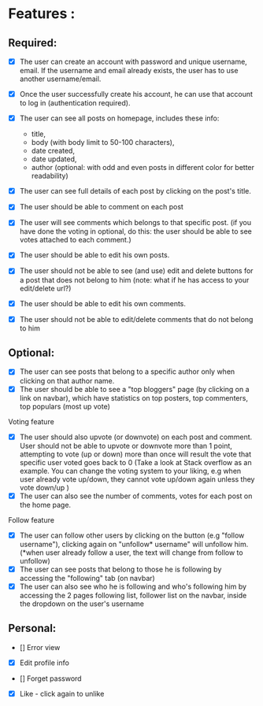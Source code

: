 # Features :

## Required:

- [x] The user can create an account with password and unique username, email. If the username and email already exists, the user has to use another username/email.
- [x] Once the user successfully create his account, he can use that account to log in (authentication required).
- [x] The user can see all posts on homepage, includes these info:
  - title,
  - body (with body limit to 50-100 characters),
  - date created,
  - date updated,
  - author
    (optional: with odd and even posts in different color for better readability)
- [x] The user can see full details of each post by clicking on the post's title.
- [x] The user should be able to comment on each post
- [x] The user will see comments which belongs to that specific post.
      (if you have done the voting in optional, do this: the user should be able to see votes attached to each comment.)

- [x] The user should be able to edit his own posts.
- [x] The user should not be able to see (and use) edit and delete buttons for a post that does not belong to him (note: what if he has access to your edit/delete url?)
- [x] The user should be able to edit his own comments.
- [x] The user should not be able to edit/delete comments that do not belong to him

## Optional:

- [x] The user can see posts that belong to a specific author only when clicking on that author name.
- [x] The user should be able to see a "top bloggers" page (by clicking on a link on navbar), which have statistics on top posters, top commenters, top populars (most up vote)

Voting feature

- [x] The user should also upvote (or downvote) on each post and comment. User should not be able to upvote or downvote more than 1 point, attempting to vote (up or down) more than once will result the vote that specific user voted goes back to 0
      (Take a look at Stack overflow as an example. You can change the voting system to your liking, e.g when user already vote up/down, they cannot vote up/down again unless they vote down/up )
- [x] The user can also see the number of comments, votes for each post on the home page.

Follow feature

- [x] The user can follow other users by clicking on the button (e.g "follow username"), clicking again on "unfollow* username" will unfollow him.
      (*when user already follow a user, the text will change from follow to unfollow)
- [x] The user can see posts that belong to those he is following by accessing the "following" tab (on navbar)
- [x] The user can also see who he is following and who's following him by accessing the 2 pages following list, follower list on the navbar, inside the dropdown on the user's username

## Personal:

- [] Error view
- [x] Edit profile info
- [] Forget password
- [x] Like - click again to unlike
